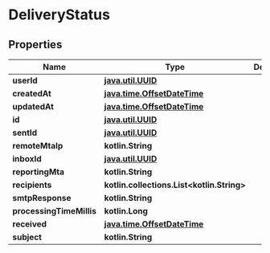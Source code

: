 
# DeliveryStatus

## Properties
Name | Type | Description | Notes
------------ | ------------- | ------------- | -------------
**userId** | [**java.util.UUID**](java.util.UUID) |  | 
**createdAt** | [**java.time.OffsetDateTime**](java.time.OffsetDateTime) |  | 
**updatedAt** | [**java.time.OffsetDateTime**](java.time.OffsetDateTime) |  | 
**id** | [**java.util.UUID**](java.util.UUID) |  |  [optional]
**sentId** | [**java.util.UUID**](java.util.UUID) |  |  [optional]
**remoteMtaIp** | **kotlin.String** |  |  [optional]
**inboxId** | [**java.util.UUID**](java.util.UUID) |  |  [optional]
**reportingMta** | **kotlin.String** |  |  [optional]
**recipients** | **kotlin.collections.List&lt;kotlin.String&gt;** |  |  [optional]
**smtpResponse** | **kotlin.String** |  |  [optional]
**processingTimeMillis** | **kotlin.Long** |  |  [optional]
**received** | [**java.time.OffsetDateTime**](java.time.OffsetDateTime) |  |  [optional]
**subject** | **kotlin.String** |  |  [optional]



